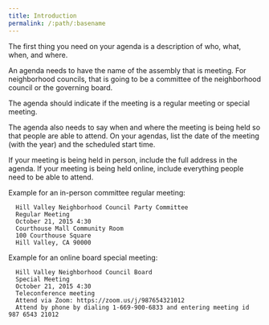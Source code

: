```yaml
---
title: Introduction
permalink: /:path/:basename
---
```


The first thing you need
on your agenda
is a description
of who, what, when, and where.

An agenda needs
to have
the name
of the assembly
that is meeting.
For neighborhood councils,
that is going to be
a committee
of the neighborhood council
or the governing board.

The agenda should indicate
if the meeting
is a regular meeting
or special meeting.

The agenda also needs
to say
when and where
the meeting
is being held
so that people
are able
to attend.
On your agendas,
list the date
of the meeting
(with the year)
and the scheduled start time.

If your meeting
is being held
in person,
include the full address
in the agenda.
If your meeting
is being held online,
include
everything people need
to be able
to attend.

Example for an in-person committee regular meeting:

      Hill Valley Neighborhood Council Party Committee
      Regular Meeting
      October 21, 2015 4:30
      Courthouse Mall Community Room
      100 Courthouse Square
      Hill Valley, CA 90000

Example for an online board special meeting:

      Hill Valley Neighborhood Council Board
      Special Meeting
      October 21, 2015 4:30
      Teleconference meeting
      Attend via Zoom: https://zoom.us/j/987654321012
      Attend by phone by dialing 1-669-900-6833 and entering meeting id 987 6543 21012

